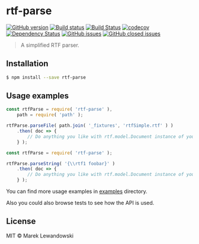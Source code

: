# rtf-parse

[![GitHub version](https://badge.fury.io/gh/mlewand%2Frtf-parse.svg)](https://badge.fury.io/gh/mlewand%2Frtf-parse)
[![Build status](https://ci.appveyor.com/api/projects/status/7xq8eq2lil4g2t8j?svg=true&passingText=master%20%E2%9C%93)](https://ci.appveyor.com/project/mlewand/rtf-parse)
[![Build Status](https://travis-ci.org/mlewand/rtf-parse.svg?branch=master)](https://travis-ci.org/mlewand/rtf-parse)
[![codecov](https://codecov.io/gh/mlewand/rtf-parse/branch/master/graph/badge.svg)](https://codecov.io/gh/mlewand/rtf-parse)
[![Dependency Status](https://david-dm.org/mlewand/rtf-parse/status.svg)](https://david-dm.org/mlewand/rtf-parse)
[![GitHub issues](https://img.shields.io/github/issues/mlewand/rtf-parse.svg)](https://github.com/mlewand/rtf-parse/issues)
[![GitHub closed issues](https://img.shields.io/github/issues-closed/mlewand/rtf-parse.svg)](https://github.com/mlewand/rtf-parse/issues)

> A simplified RTF parser.

## Installation

```sh
$ npm install --save rtf-parse
```

## Usage examples

```javascript
const rtfParse = require( 'rtf-parse' ),
	path = require( 'path' );

rtfParse.parseFile( path.join( '_fixtures', 'rtfSimple.rtf' ) )
	.then( doc => {
		// Do anything you like with rtf.model.Document instance of your document.
	} );
```

```javascript
const rtfParse = require( 'rtf-parse' );

rtfParse.parseString( '{\\rtf1 foobar}' )
	.then( doc => {
		// Do anything you like with rtf.model.Document instance of your document.
	} );
```

You can find more usage examples in [examples](examples) directory.

Also you could also browse tests to see how the API is used.

## License

MIT © Marek Lewandowski
